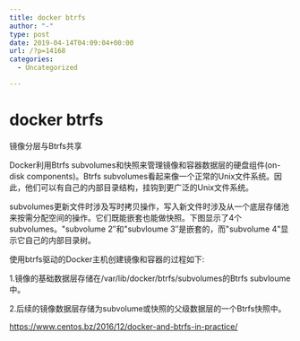 ```yaml
---
title: docker btrfs
author: "-"
type: post
date: 2019-04-14T04:09:04+00:00
url: /?p=14168
categories:
  - Uncategorized

---
```

# docker btrfs
镜像分层与Btrfs共享
  
Docker利用Btrfs subvolumes和快照来管理镜像和容器数据层的硬盘组件(on-disk components)。Btrfs subvolumes看起来像一个正常的Unix文件系统。因此，他们可以有自己的内部目录结构，挂钩到更广泛的Unix文件系统。
  
subvolumes更新文件时涉及写时拷贝操作，写入新文件时涉及从一个底层存储池来按需分配空间的操作。它们既能嵌套也能做快照。下图显示了4个subvolumes。"subvolume 2″和"subvloume 3″是嵌套的，而"subvolume 4"显示它自己的内部目录树。
  
使用btrfs驱动的Docker主机创建镜像和容器的过程如下: 

1.镜像的基础数据层存储在/var/lib/docker/btrfs/subvolumes的Btrfs subvloume中。
  
2.后续的镜像数据层存储为subvolume或快照的父级数据层的一个Btrfs快照中。

https://www.centos.bz/2016/12/docker-and-btrfs-in-practice/